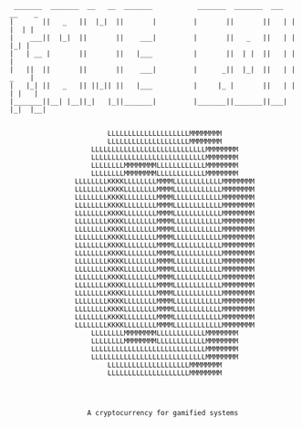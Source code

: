 


     _______  _______  __   __  _______           _______  _______  ___   __    _ 
    |       ||   _   ||  |_|  ||       |         |       ||       ||   | |  |  | |
    |    ___||  |_|  ||       ||    ___|         |       ||   _   ||   | |   |_| |
    |   | __ |       ||       ||   |___          |       ||  | |  ||   | |       |
    |   ||  ||       ||       ||    ___|         |      _||  |_|  ||   | |  _    |
    |   |_| ||   _   || ||_|| ||   |___          |     |_ |       ||   | | | |   |
    |_______||__| |__||_|   |_||_______|         |_______||_______||___| |_|  |__|


                            LLLLLLLLLLLLLLLLLLLLMMMMMMMM
                            LLLLLLLLLLLLLLLLLLLLMMMMMMMM
                        LLLLLLLLLLLLLLLLLLLLLLLLLLLLMMMMMMMM
                        LLLLLLLLLLLLLLLLLLLLLLLLLLLLMMMMMMMM
                        LLLLLLLLMMMMMMMMLLLLLLLLLLLLMMMMMMMM
                        LLLLLLLLMMMMMMMMLLLLLLLLLLLLMMMMMMMM
                    LLLLLLLLKKKKLLLLLLLLMMMMLLLLLLLLLLLLMMMMMMMM
                    LLLLLLLLKKKKLLLLLLLLMMMMLLLLLLLLLLLLMMMMMMMM
                    LLLLLLLLKKKKLLLLLLLLMMMMLLLLLLLLLLLLMMMMMMMM
                    LLLLLLLLKKKKLLLLLLLLMMMMLLLLLLLLLLLLMMMMMMMM
                    LLLLLLLLKKKKLLLLLLLLMMMMLLLLLLLLLLLLMMMMMMMM
                    LLLLLLLLKKKKLLLLLLLLMMMMLLLLLLLLLLLLMMMMMMMM
                    LLLLLLLLKKKKLLLLLLLLMMMMLLLLLLLLLLLLMMMMMMMM
                    LLLLLLLLKKKKLLLLLLLLMMMMLLLLLLLLLLLLMMMMMMMM
                    LLLLLLLLKKKKLLLLLLLLMMMMLLLLLLLLLLLLMMMMMMMM
                    LLLLLLLLKKKKLLLLLLLLMMMMLLLLLLLLLLLLMMMMMMMM
                    LLLLLLLLKKKKLLLLLLLLMMMMLLLLLLLLLLLLMMMMMMMM
                    LLLLLLLLKKKKLLLLLLLLMMMMLLLLLLLLLLLLMMMMMMMM
                    LLLLLLLLKKKKLLLLLLLLMMMMLLLLLLLLLLLLMMMMMMMM
                    LLLLLLLLKKKKLLLLLLLLMMMMLLLLLLLLLLLLMMMMMMMM
                    LLLLLLLLKKKKLLLLLLLLMMMMLLLLLLLLLLLLMMMMMMMM
                    LLLLLLLLKKKKLLLLLLLLMMMMLLLLLLLLLLLLMMMMMMMM
                    LLLLLLLLKKKKLLLLLLLLMMMMLLLLLLLLLLLLMMMMMMMM
                    LLLLLLLLKKKKLLLLLLLLMMMMLLLLLLLLLLLLMMMMMMMM
                    LLLLLLLLKKKKLLLLLLLLMMMMLLLLLLLLLLLLMMMMMMMM
                        LLLLLLLLMMMMMMMMLLLLLLLLLLLLMMMMMMMM
                        LLLLLLLLMMMMMMMMLLLLLLLLLLLLMMMMMMMM
                        LLLLLLLLLLLLLLLLLLLLLLLLLLLLMMMMMMMM
                        LLLLLLLLLLLLLLLLLLLLLLLLLLLLMMMMMMMM
                            LLLLLLLLLLLLLLLLLLLLMMMMMMMM
                            LLLLLLLLLLLLLLLLLLLLMMMMMMMM
    
    
    
    
                       A cryptocurrency for gamified systems

